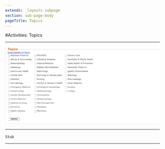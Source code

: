 ```yaml
---
extends: _layouts.subpage
section: sub-page-body
pageTitle: Topics
---
```


#Activities: Topics

---

![image of publishing options](../img/activity/topics.png)

---

`Stub`

---